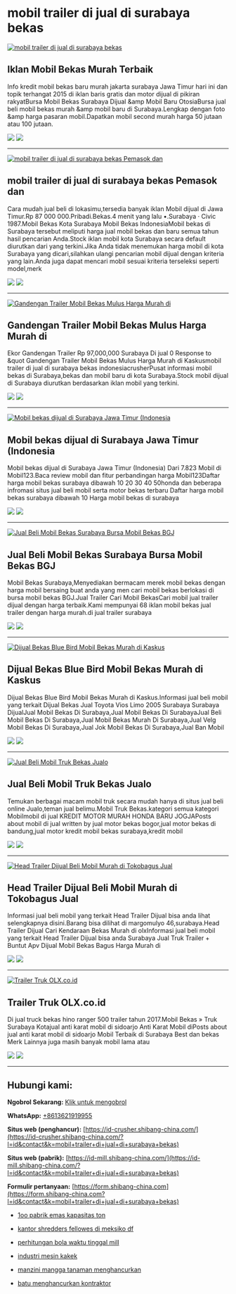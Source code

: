 # mobil trailer di jual di surabaya bekas

<a href="https://swt.shibang-china.com/?l=id&img&k=mobil+trailer+di+jual+di+surabaya+bekas" target="_blank">![mobil trailer di jual di surabaya bekas](http://static.shibang-china.com/all-800x300/1375.jpg)</a>

## Iklan Mobil Bekas Murah Terbaik
Info kredit mobil bekas baru murah jakarta surabaya Jawa Timur hari ini dan topik terhangat 2015 di iklan baris gratis dan motor dijual di pikiran rakyatBursa Mobil Bekas Surabaya Dijual &amp Mobil Baru OtosiaBursa jual beli mobil bekas murah &amp mobil baru di Surabaya.Lengkap dengan foto &amp harga pasaran mobil.Dapatkan mobil second murah harga 50 jutaan atau 100 jutaan.


<a href="https://whatsapp.shibangsoft.com/WhatsApp.php" target="_blank" title="WhatsApp">![](http://static.shibang-china.com/icon/whatsapp.png)</a> <a href="https://swt.shibang-china.com/?l=id&icon&k=mobil+trailer+di+jual+di+surabaya+bekas" target="_blank">![](http://static.shibang-china.com/icon/chat-id.png)</a>

---

<a href="https://swt.shibang-china.com/?l=id&img&k=mobil+trailer+di+jual+di+surabaya+bekas" target="_blank">![mobil trailer di jual di surabaya bekas Pemasok dan](http://static.shibang-china.com/all-800x300/697.jpg)</a>

## mobil trailer di jual di surabaya bekas Pemasok dan
Cara mudah jual beli di lokasimu,tersedia banyak iklan Mobil dijual di Jawa Timur.Rp 87 000 000.Pribadi.Bekas.4 menit yang lalu •.Surabaya · Civic 1987.Mobil Bekas Kota Surabaya Mobil Bekas IndonesiaMobil bekas di Surabaya tersebut meliputi harga jual mobil bekas dan baru semua tahun hasil pencarian Anda.Stock iklan mobil kota Surabaya secara default diurutkan dari yang terkini.Jika Anda tidak menemukan harga mobil di kota Surabaya yang dicari,silahkan ulangi pencarian mobil dijual dengan kriteria yang lain.Anda juga dapat mencari mobil sesuai kriteria terseleksi seperti model,merk


<a href="https://whatsapp.shibangsoft.com/WhatsApp.php" target="_blank" title="WhatsApp">![](http://static.shibang-china.com/icon/whatsapp.png)</a> <a href="https://swt.shibang-china.com/?l=id&icon&k=mobil+trailer+di+jual+di+surabaya+bekas" target="_blank">![](http://static.shibang-china.com/icon/chat-id.png)</a>

---

<a href="https://swt.shibang-china.com/?l=id&img&k=mobil+trailer+di+jual+di+surabaya+bekas" target="_blank">![Gandengan Trailer Mobil Bekas Mulus Harga Murah di](http://static.shibang-china.com/all-800x300/1470.jpg)</a>

## Gandengan Trailer Mobil Bekas Mulus Harga Murah di
Ekor Gandengan Trailer Rp 97,000,000 Surabaya Di jual 0 Response to &quot Gandengan Trailer Mobil Bekas Mulus Harga Murah di Kaskusmobil trailer di jual di surabaya bekas indonesiacrusherPusat informasi mobil bekas di Surabaya,bekas dan mobil baru di kota Surabaya.Stock mobil dijual di Surabaya diurutkan berdasarkan iklan mobil yang terkini.


<a href="https://whatsapp.shibangsoft.com/WhatsApp.php" target="_blank" title="WhatsApp">![](http://static.shibang-china.com/icon/whatsapp.png)</a> <a href="https://swt.shibang-china.com/?l=id&icon&k=mobil+trailer+di+jual+di+surabaya+bekas" target="_blank">![](http://static.shibang-china.com/icon/chat-id.png)</a>

---

<a href="https://swt.shibang-china.com/?l=id&img&k=mobil+trailer+di+jual+di+surabaya+bekas" target="_blank">![Mobil bekas dijual di Surabaya Jawa Timur (Indonesia](http://static.shibang-china.com/all-800x300/480.jpg)</a>

## Mobil bekas dijual di Surabaya Jawa Timur (Indonesia
Mobil bekas dijual di Surabaya Jawa Timur (Indonesia) Dari 7.823 Mobil di Mobil123.Baca review mobil dan fitur perbandingan harga Mobil123Daftar harga mobil bekas surabaya dibawah 10 20 30 40 50honda dan beberapa infromasi situs jual beli mobil serta motor bekas terbaru Daftar harga mobil bekas surabaya dibawah 10 Harga mobil bekas di surabaya


<a href="https://whatsapp.shibangsoft.com/WhatsApp.php" target="_blank" title="WhatsApp">![](http://static.shibang-china.com/icon/whatsapp.png)</a> <a href="https://swt.shibang-china.com/?l=id&icon&k=mobil+trailer+di+jual+di+surabaya+bekas" target="_blank">![](http://static.shibang-china.com/icon/chat-id.png)</a>

---

<a href="https://swt.shibang-china.com/?l=id&img&k=mobil+trailer+di+jual+di+surabaya+bekas" target="_blank">![Jual Beli Mobil Bekas Surabaya Bursa Mobil Bekas BGJ](http://static.shibang-china.com/all-800x300/604.jpg)</a>

## Jual Beli Mobil Bekas Surabaya Bursa Mobil Bekas BGJ
Mobil Bekas Surabaya,Menyediakan bermacam merek mobil bekas dengan harga mobil bersaing buat anda yang men cari mobil bekas berlokasi di bursa mobil bekas BGJ.Jual Trailer Cari Mobil BekasCari mobil jual trailer dijual dengan harga terbaik.Kami mempunyai 68 iklan mobil bekas jual trailer dengan harga murah.di jual trailer surabaya


<a href="https://whatsapp.shibangsoft.com/WhatsApp.php" target="_blank" title="WhatsApp">![](http://static.shibang-china.com/icon/whatsapp.png)</a> <a href="https://swt.shibang-china.com/?l=id&icon&k=mobil+trailer+di+jual+di+surabaya+bekas" target="_blank">![](http://static.shibang-china.com/icon/chat-id.png)</a>

---

<a href="https://swt.shibang-china.com/?l=id&img&k=mobil+trailer+di+jual+di+surabaya+bekas" target="_blank">![Dijual Bekas Blue Bird Mobil Bekas Murah di Kaskus](http://static.shibang-china.com/all-800x300/26.jpg)</a>

## Dijual Bekas Blue Bird Mobil Bekas Murah di Kaskus
Dijual Bekas Blue Bird Mobil Bekas Murah di Kaskus.Informasi jual beli mobil yang terkait Dijual Bekas Jual Toyota Vios Limo 2005 Surabaya Surabaya DijualJual Mobil Bekas Di Surabaya,Jual Mobil Bekas Di SurabayaJual Beli Mobil Bekas Di Surabaya,Jual Mobil Bekas Murah Di Surabaya,Jual Velg Mobil Bekas Di Surabaya,Jual Jok Mobil Bekas Di Surabaya,Jual Ban Mobil


<a href="https://whatsapp.shibangsoft.com/WhatsApp.php" target="_blank" title="WhatsApp">![](http://static.shibang-china.com/icon/whatsapp.png)</a> <a href="https://swt.shibang-china.com/?l=id&icon&k=mobil+trailer+di+jual+di+surabaya+bekas" target="_blank">![](http://static.shibang-china.com/icon/chat-id.png)</a>

---

<a href="https://swt.shibang-china.com/?l=id&img&k=mobil+trailer+di+jual+di+surabaya+bekas" target="_blank">![Jual Beli Mobil Truk Bekas Jualo](http://static.shibang-china.com/all-800x300/334.jpg)</a>

## Jual Beli Mobil Truk Bekas Jualo
Temukan berbagai macam mobil truk secara mudah hanya di situs jual beli online Jualo,teman jual belimu.Mobil Truk Bekas.kategori semua kategori Mobilmobil di jual KREDIT MOTOR MURAH HONDA BARU JOGJAPosts about mobil di jual written by jual motor bekas bogor,jual motor bekas di bandung,jual motor kredit mobil bekas surabaya,kredit mobil


<a href="https://whatsapp.shibangsoft.com/WhatsApp.php" target="_blank" title="WhatsApp">![](http://static.shibang-china.com/icon/whatsapp.png)</a> <a href="https://swt.shibang-china.com/?l=id&icon&k=mobil+trailer+di+jual+di+surabaya+bekas" target="_blank">![](http://static.shibang-china.com/icon/chat-id.png)</a>

---

<a href="https://swt.shibang-china.com/?l=id&img&k=mobil+trailer+di+jual+di+surabaya+bekas" target="_blank">![Head Trailer Dijual Beli Mobil Murah di Tokobagus Jual](http://static.shibang-china.com/all-800x300/1389.jpg)</a>

## Head Trailer Dijual Beli Mobil Murah di Tokobagus Jual
Informasi jual beli mobil yang terkait Head Trailer Dijual bisa anda lihat selengkapnya disini.Barang bisa dilihat di margomulyo 46,surabaya.Head Trailer Dijual Cari Kendaraan Bekas Murah di olxInformasi jual beli mobil yang terkait Head Trailer Dijual bisa anda Surabaya Jual Truk Trailer + Buntut Apv Dijual Mobil Bekas Bagus Harga Murah di


<a href="https://whatsapp.shibangsoft.com/WhatsApp.php" target="_blank" title="WhatsApp">![](http://static.shibang-china.com/icon/whatsapp.png)</a> <a href="https://swt.shibang-china.com/?l=id&icon&k=mobil+trailer+di+jual+di+surabaya+bekas" target="_blank">![](http://static.shibang-china.com/icon/chat-id.png)</a>

---

<a href="https://swt.shibang-china.com/?l=id&img&k=mobil+trailer+di+jual+di+surabaya+bekas" target="_blank">![Trailer Truk OLX.co.id](http://static.shibang-china.com/all-800x300/330.jpg)</a>

## Trailer Truk OLX.co.id
Di jual truck bekas hino ranger 500 trailer tahun 2017.Mobil Bekas » Truk Surabaya Kotajual anti karat mobil di sidoarjo Anti Karat Mobil diPosts about jual anti karat mobil di sidoarjo Mobil Terbaik di Surabaya Best dan bekas Merk Lainnya juga masih banyak mobil lama atau


<a href="https://whatsapp.shibangsoft.com/WhatsApp.php" target="_blank" title="WhatsApp">![](http://static.shibang-china.com/icon/whatsapp.png)</a> <a href="https://swt.shibang-china.com/?l=id&icon&k=mobil+trailer+di+jual+di+surabaya+bekas" target="_blank">![](http://static.shibang-china.com/icon/chat-id.png)</a>

---
## Hubungi kami:

**Ngobrol Sekarang:** [Klik untuk mengobrol](https://swt.shibang-china.com?l=id&contact&k=mobil+trailer+di+jual+di+surabaya+bekas)

**WhatsApp:**  [+8613621919955](https://whatsapp.shibangsoft.com/WhatsApp.php)

**Situs web (penghancur):** [https://id-crusher.shibang-china.com/](https://id-crusher.shibang-china.com/?l=id&contact&k=mobil+trailer+di+jual+di+surabaya+bekas)

**Situs web (pabrik):** [https://id-mill.shibang-china.com/](https://id-mill.shibang-china.com/?l=id&contact&k=mobil+trailer+di+jual+di+surabaya+bekas)

**Formulir pertanyaan:** [https://form.shibang-china.com](https://form.shibang-china.com?l=id&contact&k=mobil+trailer+di+jual+di+surabaya+bekas)

* [1oo pabrik emas kapasitas ton](../31/1oo%20pabrik%20emas%20kapasitas%20ton.md)

* [kantor shredders fellowes di meksiko df](../38/kantor%20shredders%20fellowes%20di%20meksiko%20df.md)

* [perhitungan bola waktu tinggal mill](../32/perhitungan%20bola%20waktu%20tinggal%20mill.md)

* [industri mesin kakek](../34/industri%20mesin%20kakek.md)

* [manzini mangga tanaman menghancurkan](../33/manzini%20mangga%20tanaman%20menghancurkan.md)

* [batu menghancurkan kontraktor](../38/batu%20menghancurkan%20kontraktor.md)